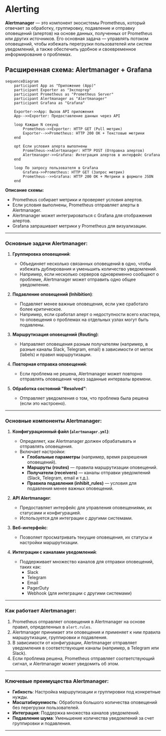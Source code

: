 # Alerting
**Alertmanager** — это компонент экосистемы Prometheus, который отвечает за обработку, группировку, подавление и отправку оповещений (алертов) на основе данных, полученных от Prometheus или других источников. Его основная задача — управлять потоком оповещений, чтобы избежать перегрузки пользователей или систем уведомлений, а также обеспечить удобное и своевременное информирование о проблемах.

## Расширенная схема: Alertmanager + Grafana

```mermaid
sequenceDiagram
    participant App as "Приложение (App)"
    participant Exporter as "Экспортер"
    participant Prometheus as "Prometheus Server"
    participant Alertmanager as "Alertmanager"
    participant Grafana as "Grafana"

    Exporter->>App: Вызов API приложения
    App-->>Exporter: Предоставление данных через API

    loop Каждые N секунд
        Prometheus->>Exporter: HTTP GET (Pull метрик)
        Exporter-->>Prometheus: HTTP 200 OK + Текстовые метрики
    end

    opt Если условия алерта выполнены
        Prometheus->>Alertmanager: HTTP POST (Отправка алертов)
        Alertmanager->>Grafana: Интеграция алертов в интерфейс Grafana
    end

    loop По запросу пользователя в Grafana
        Grafana->>Prometheus: HTTP GET (Запрос метрик)
        Prometheus-->>Grafana: HTTP 200 OK + Метрики в формате JSON
    end
```

**Описание схемы:**  
- Prometheus собирает метрики и проверяет условия алертов.
- Если условия выполнены, Prometheus отправляет алерты в Alertmanager.
- Alertmanager может интегрироваться с Grafana для отображения алертов.
- Grafana запрашивает метрики у Prometheus для визуализации.

---

### **Основные задачи Alertmanager:**
1. **Группировка оповещений**:
   - Объединяет несколько связанных оповещений в одно, чтобы избежать дублирования и уменьшить количество уведомлений.
   - Например, если несколько серверов одновременно сообщают о проблеме, Alertmanager может отправить одно общее уведомление.

2. **Подавление оповещений (Inhibition)**:
   - Подавляет менее важные оповещения, если уже сработало более критическое.
   - Например, если сработал алерт о недоступности всего кластера, то оповещения о проблемах на отдельных узлах могут быть подавлены.

3. **Маршрутизация оповещений (Routing)**:
   - Направляет оповещения разным получателям (например, в разные каналы Slack, Telegram, email) в зависимости от меток (labels) и правил маршрутизации.

4. **Повторная отправка оповещений**:
   - Если проблема не решена, Alertmanager может повторно отправлять оповещения через заданные интервалы времени.

5. **Обработка состояний "Resolved"**:
   - Отправляет уведомления о том, что проблема была решена (если это настроено).

---

### **Основные компоненты Alertmanager:**

1. **Конфигурационный файл (`alertmanager.yml`)**:
   - Определяет, как Alertmanager должен обрабатывать и отправлять оповещения.
   - Включает настройки:
     - **Глобальные параметры** (например, время разрешения оповещений).
     - **Маршруты (routes)** — правила маршрутизации оповещений.
     - **Получатели (receivers)** — каналы отправки уведомлений (Slack, Telegram, email и т.д.).
     - **Правила подавления (inhibit_rules)** — условия для подавления менее важных оповещений.

2. **API Alertmanager**:
   - Предоставляет интерфейс для управления оповещениями, их статусами и конфигурацией.
   - Используется для интеграции с другими системами.

3. **Веб-интерфейс**:
   - Позволяет просматривать текущие оповещения, их статусы и настройки маршрутизации.

4. **Интеграции с каналами уведомлений**:
   - Поддерживает множество каналов для отправки оповещений, таких как:
     - Slack
     - Telegram
     - Email
     - PagerDuty
     - Webhook (для интеграции с другими системами)

---

### **Как работает Alertmanager:**
1. Prometheus отправляет оповещения в Alertmanager на основе правил, определенных в `alert.rules`.
2. Alertmanager принимает эти оповещения и применяет к ним правила маршрутизации, группировки и подавления.
3. В зависимости от конфигурации, Alertmanager отправляет уведомления в соответствующие каналы (например, в Telegram или Slack).
4. Если проблема решена, Prometheus отправляет соответствующий сигнал, и Alertmanager может уведомить об этом.

---

### **Ключевые преимущества Alertmanager:**
- **Гибкость**: Настройка маршрутизации и группировки под конкретные нужды.
- **Масштабируемость**: Обработка большого количества оповещений без перегрузки пользователей.
- **Интеграция**: Поддержка множества каналов уведомлений.
- **Подавление шума**: Уменьшение количества уведомлений за счет группировки и подавления.
---
